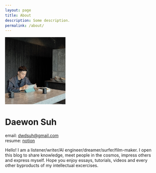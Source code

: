 ```yaml
---
layout: page
title: About
description: Some description.
permalink: /about/
---
```


<img class="img-rounded" src="/assets/img/uploads/new_profile_dayone.jpeg" alt="Dayone Suh" width="200">


# Daewon Suh

email: [dwdsuh@gmail.com](mailto:dwdsuh@gmail.com)
<br />
resume: [notion](https://ballistic-echium-ecb.notion.site/Daewon-Suh-aae438633c984b8da46b534a683b8c58)

Hello! I am a listener/writer/AI engineer/dreamer/surfer/film-maker.
I open this blog to share knowledge, meet people in the cosmos, impress others and express myself.
Hope you enjoy essays, tutorials, videos and every other byproducts of my intellectual excercises.
